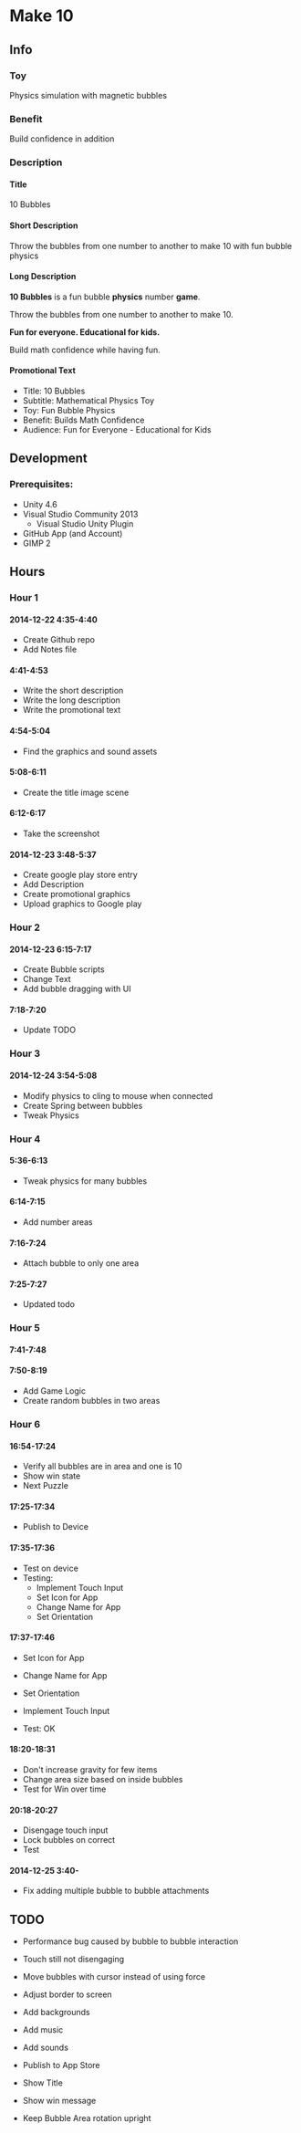 # Make 10

## Info

### Toy

Physics simulation with magnetic bubbles

### Benefit

Build confidence in addition


### Description

#### Title

10 Bubbles

#### Short Description

Throw the bubbles from one number to another to make 10 with fun bubble physics


#### Long Description

**10 Bubbles** is a fun bubble **physics** number **game**.

Throw the bubbles from one number to another to make 10. 

**Fun for everyone. Educational for kids.** 

Build math confidence while having fun.

#### Promotional Text

- Title: 10 Bubbles
- Subtitle: Mathematical Physics Toy
- Toy: Fun Bubble Physics
- Benefit: Builds Math Confidence
- Audience: Fun for Everyone - Educational for Kids



## Development

### Prerequisites:

- Unity 4.6
- Visual Studio Community 2013
	- Visual Studio Unity Plugin
- GitHub App (and Account)
- GIMP 2

## Hours

### Hour 1

#### 2014-12-22 4:35-4:40

- Create Github repo
- Add Notes file

#### 4:41-4:53

- Write the short description
- Write the long description
- Write the promotional text

#### 4:54-5:04

- Find the graphics and sound assets

#### 5:08-6:11

- Create the title image scene

#### 6:12-6:17

- Take the screenshot

#### 2014-12-23 3:48-5:37

- Create google play store entry
- Add Description
- Create promotional graphics
- Upload graphics to Google play

### Hour 2

#### 2014-12-23 6:15-7:17

- Create Bubble scripts
- Change Text
- Add bubble dragging with UI

#### 7:18-7:20

- Update TODO

### Hour 3

#### 2014-12-24 3:54-5:08

- Modify physics to cling to mouse when connected
- Create Spring between bubbles
- Tweak Physics

### Hour 4

#### 5:36-6:13

- Tweak physics for many bubbles

#### 6:14-7:15

- Add number areas

#### 7:16-7:24

- Attach bubble to only one area

#### 7:25-7:27

- Updated todo

### Hour 5

#### 7:41-7:48
#### 7:50-8:19

- Add Game Logic
- Create random bubbles in two areas

### Hour 6

#### 16:54-17:24

- Verify all bubbles are in area and one is 10
- Show win state
- Next Puzzle

#### 17:25-17:34

- Publish to Device

#### 17:35-17:36

- Test on device
- Testing:
	- Implement Touch Input
	- Set Icon for App
	- Change Name for App
	- Set Orientation

#### 17:37-17:46

- Set Icon for App
- Change Name for App
- Set Orientation

- Implement Touch Input

- Test: OK

#### 18:20-18:31

- Don't increase gravity for few items
- Change area size based on inside bubbles
- Test for Win over time

#### 20:18-20:27

- Disengage touch input
- Lock bubbles on correct
- Test

#### 2014-12-25 3:40-

- Fix adding multiple bubble to bubble attachments

## TODO

- Performance bug caused by bubble to bubble interaction
- Touch still not disengaging
- Move bubbles with cursor instead of using force
 
- Adjust border to screen

- Add backgrounds
- Add music
- Add sounds

- Publish to App Store

- Show Title
- Show win message
- Keep Bubble Area rotation upright

